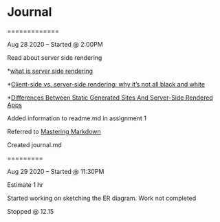 # Journal

=============

Aug 28 2020 – Started @ 2:00PM

Read about server side rendering

*[what is server side rendering](https://www.educative.io/edpresso/what-is-server-side-rendering)

*[Client-side vs. server-side rendering: why it’s not all black and white](https://www.freecodecamp.org/news/what-exactly-is-client-side-rendering-and-hows-it-different-from-server-side-rendering-bd5c786b340d/)

*[Differences Between Static Generated Sites And Server-Side Rendered Apps](https://www.smashingmagazine.com/2020/07/differences-static-generated-sites-server-side-rendered-apps/)

Added information to readme.md in assignment 1

Referred to  [Mastering Markdown](https://guides.github.com/features/mastering-markdown/)


Created journal.md

=========

Aug 29 2020 – Started @ 11:30PM

Estimate 1 hr

Started working on sketching the ER diagram. Work not completed

Stopped @ 12.15

